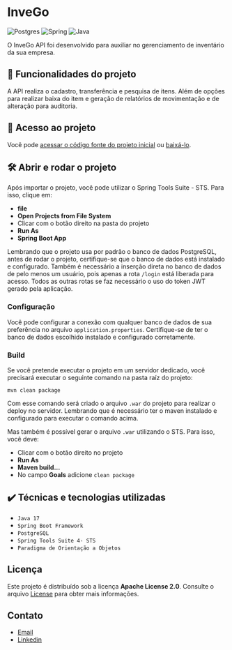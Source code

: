 
<h1>InveGo</h1> 

![Postgres](https://img.shields.io/badge/postgres-%23316192.svg?style=for-the-badge&logo=postgresql&logoColor=white)
![Spring](https://img.shields.io/badge/spring-%236DB33F.svg?style=for-the-badge&logo=spring&logoColor=white)
![Java](https://img.shields.io/badge/java-%23ED8B00.svg?style=for-the-badge&logo=openjdk&logoColor=white)

O InveGo API foi desenvolvido para auxiliar no gerenciamento de inventário da sua empresa.

## 🔨 Funcionalidades do projeto
A API realiza o cadastro, transferência e pesquisa de itens. Além de opções para realizar baixa do item e geração de relatórios de movimentação e de alteração para auditoria.

## 📁 Acesso ao projeto

Você pode [acessar o código fonte do projeto inicial](https://github.com/Vins-bzrra/InveGo) ou [baixá-lo](https://github.com/vins-bzrra/InveGo/archive/refs/heads/main.zip).

## 🛠️ Abrir e rodar o projeto

Após importar o projeto, você pode utilizar o Spring Tools Suite - STS. Para isso, clique em:

- **file**
- **Open Projects from File System**
- Clicar com o botão direito na pasta do projeto
- **Run As**
- **Spring Boot App**

Lembrando que o projeto usa por padrão o banco de dados PostgreSQL, antes de rodar o projeto, certifique-se que o banco de dados está instalado e configurado.
Também é necessário a inserção direta no banco de dados de pelo menos um usuário, pois apenas a rota `/login` está liberada para acesso. Todos as outras rotas se faz necessário o uso do token JWT gerado pela aplicação.

 ### Configuração

 Você pode configurar a conexão com qualquer banco de dados de sua preferência no arquivo `application.properties`. 
 Certifique-se de ter o banco de dados escolhido instalado e configurado corretamente.

 ### Build

 Se você pretende executar o projeto em um servidor dedicado, você precisará executar o seguinte comando na pasta raíz do projeto:

 ```shell
 mvn clean package
 ```

 Com esse comando será criado o arquivo `.war` do projeto para realizar o deploy no servidor. Lembrando que é necessário ter o maven instalado e configurado para executar o comando acima.
 
 Mas também é possível gerar o arquivo `.war` utilizando o STS. Para isso, você deve:
 - Clicar com o botão direito no projeto
 - **Run As**
 - **Maven build...**
 - No campo **Goals** adicione `clean package`

## ✔️ Técnicas e tecnologias utilizadas

- ``Java 17``
- ``Spring Boot Framework``
- ``PostgreSQL``
- ``Spring Tools Suite 4- STS``
- ``Paradigma de Orientação a Objetos``

## Licença

Este projeto é distribuído sob a licença **Apache License 2.0**. Consulte o arquivo [License](LICENSE.md) para obter mais informações.

## Contato

- [Email](vbzrra12@gmail.com)
- [Linkedin](www.linkedin.com/in/vinícius-da-silva-bezerra-a8596617b)
